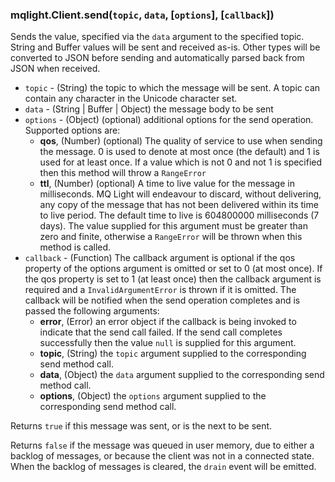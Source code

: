 ### mqlight.Client.send(`topic`, `data`, [`options`], [`callback`])

Sends the value, specified via the `data` argument to the specified topic. 
String and Buffer values will be sent and received as-is. Other types will be
converted to JSON before sending and automatically parsed back from JSON when
received.

* `topic` - (String) the topic to which the message will be sent.
  A topic can contain any character in the Unicode character set.
* `data` - (String | Buffer | Object) the message body to be sent
* `options` - (Object) (optional) additional options for the send operation.
  Supported options are:
  *  **qos**, (Number) (optional) The quality of service to use when sending the
     message. 0 is used to denote at most once (the default) and 1 is used for
     at least once. If a value which is not 0 and not 1 is specified then this
     method will throw a `RangeError`
  *  **ttl**, (Number) (optional) A time to live value for the message in
     milliseconds. MQ Light will endeavour to discard, without delivering, any
     copy of the message that has not been delivered within its time to live
     period. The default time to live is 604800000 milliseconds (7 days).
     The value supplied for this argument must be greater than zero and finite,
     otherwise a `RangeError` will be thrown when this method is called.
* `callback` - (Function) The callback argument is optional if the qos property
  of the options argument is omitted or set to 0 (at most once). If the qos
  property is set to 1 (at least once) then the callback argument is required
  and a `InvalidArgumentError` is thrown if it is omitted. The callback will be
  notified when the send operation completes and is passed the following
  arguments:
  *  **error**, (Error) an error object if the callback is being invoked to
     indicate that the send call failed. If the send call completes successfully
     then the value `null` is supplied for this argument.
  *  **topic**, (String) the `topic` argument supplied to the corresponding
     send method call.
  *  **data**, (Object) the `data` argument supplied to the corresponding
     send method call.
  *  **options**, (Object) the `options` argument supplied to the corresponding
     send method call.

Returns `true` if this message was sent, or is the next to be sent.

Returns `false` if the message was queued in user memory, due to either a
backlog of messages, or because the client was not in a connected state.
When the backlog of messages is cleared, the `drain` event will be emitted.

